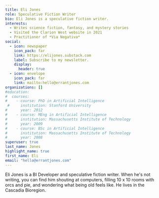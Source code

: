 ```yaml
---
title: Eli Jones
role: Speculative Fiction Writer
bio: Eli Jones is a speculative fiction writer.
interests:
  - Writes science fiction, fantasy, and mystery stories
  - Visited the Clarion West website in 2021
  - Practitioner of *Via Negativa*
social:
  - icon: newspaper
    icon_pack: far
    link: https://elijones.substack.com
    label: Subscribe to my newsletter.
    display:
      header: true
  - icon: envelope
    icon_pack: far
    link: mailto:hello@errantjones.com
organizations: []
#education:
#  courses:
#    - course: PhD in Artificial Intelligence
 #     institution: Stanford University
#      year: 2012
#    - course: MEng in Artificial Intelligence
#      institution: Massachusetts Institute of Technology
#      year: 2009
#    - course: BSc in Artificial Intelligence
#      institution: Massachusetts Institute of Technology
#      year: 2008
superuser: true
last_name: Jones
highlight_name: true
first_name: Eli
email: "hello@errantjones.com"
---
```


Eli Jones is a BI Developer and speculative fiction writer. When he's not writing, you can find him shouting at computers, filling 10 x 10 rooms with orcs and pie, and wondering what being old feels like. He lives in the Cascadia Bioregion.


